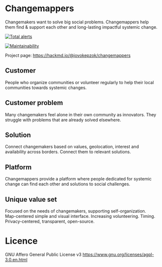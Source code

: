 # Changemappers
Changemakers want to solve big social problems. Changemappers help them find &amp; support each other and long-lasting impactful systemic change.

[![Total alerts](https://img.shields.io/lgtm/alerts/g/sicambria/changemappers.svg?logo=lgtm&logoWidth=18)](https://lgtm.com/projects/g/sicambria/changemappers/alerts/)

[![Maintainability](https://api.codeclimate.com/v1/badges/53254684674c9a5608db/maintainability)](https://codeclimate.com/github/sicambria/changemappers/maintainability)

Project page: https://hackmd.io/@jovokepzok/changemappers

## Customer
People who organize communities or volunteer regularly to help their local communities towards systemic changes.

## Customer problem
Many changemakers feel alone in their own community as innovators. They struggle with problems that are already solved elsewhere.

## Solution
Connect changemakers based on values, geolocation, interest and availability across borders. Connect them to relevant solutions.

## Platform
Changemappers provide a platform where people dedicated for systemic change can find each other and solutions to social challenges.

## Unique value set
Focused on the needs of changemakers, supporting self-organization. Map-centered simple and visual interface. Increasing volunteering. Timing. Privacy-centered, transparent, open-source.

# Licence
GNU Affero General Public License v3
https://www.gnu.org/licenses/agpl-3.0.en.html
